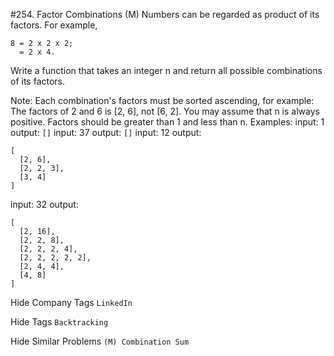 #254. Factor Combinations (M)
Numbers can be regarded as product of its factors. For example,
```
8 = 2 x 2 x 2;
  = 2 x 4.
```
Write a function that takes an integer n and return all possible combinations of its factors.

Note: 
Each combination's factors must be sorted ascending, for example: The factors of 2 and 6 is [2, 6], not [6, 2].
You may assume that n is always positive.
Factors should be greater than 1 and less than n.
Examples: 
input: 1
output: 
```[]```
input: 37
output: 
```[]```
input: 12
output:
```
[
  [2, 6],
  [2, 2, 3],
  [3, 4]
]
```
input: 32
output:
```
[
  [2, 16],
  [2, 2, 8],
  [2, 2, 2, 4],
  [2, 2, 2, 2, 2],
  [2, 4, 4],
  [4, 8]
]
```

Hide Company Tags ```LinkedIn```

Hide Tags ```Backtracking```

Hide Similar Problems ```(M) Combination Sum```

